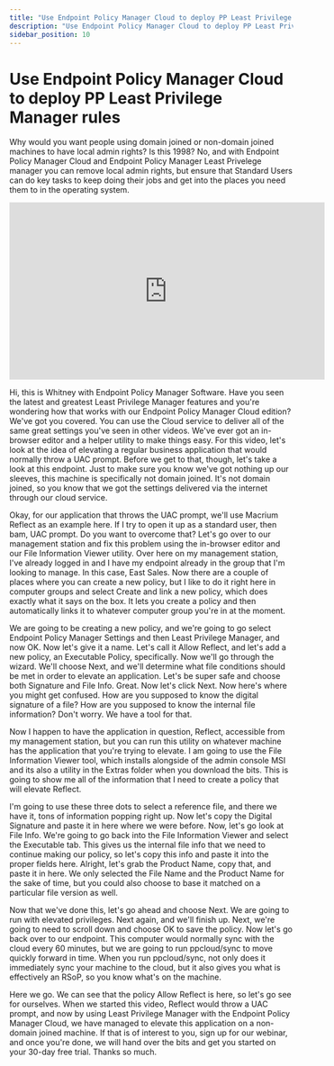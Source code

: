 ```yaml
---
title: "Use Endpoint Policy Manager Cloud to deploy PP Least Privilege Manager rules"
description: "Use Endpoint Policy Manager Cloud to deploy PP Least Privilege Manager rules"
sidebar_position: 10
---
```

# Use Endpoint Policy Manager Cloud to deploy PP Least Privilege Manager rules

Why would you want people using domain joined or non-domain joined machines to have local admin
rights? Is this 1998? No, and with Endpoint Policy Manager Cloud and Endpoint Policy Manager Least
Privelege manager you can remove local admin rights, but ensure that Standard Users can do key tasks
to keep doing their jobs and get into the places you need them to in the operating system.

<iframe width="560" height="315" src="https://www.youtube.com/embed/RDxfSzpZxlM" title="Use Endpoint Policy Manager Cloud to deploy PP Least Privilege Manager rules" frameborder="0" allow="accelerometer; autoplay; clipboard-write; encrypted-media; gyroscope; picture-in-picture; web-share" allowfullscreen="1"></iframe>

Hi, this is Whitney with Endpoint Policy Manager Software. Have you seen the latest and greatest
Least Privilege Manager features and you're wondering how that works with our Endpoint Policy
Manager Cloud edition? We've got you covered. You can use the Cloud service to deliver all of the
same great settings you've seen in other videos. We've ever got an in-browser editor and a helper
utility to make things easy. For this video, let's look at the idea of elevating a regular business
application that would normally throw a UAC prompt. Before we get to that, though, let's take a look
at this endpoint. Just to make sure you know we've got nothing up our sleeves, this machine is
specifically not domain joined. It's not domain joined, so you know that we got the settings
delivered via the internet through our cloud service.

Okay, for our application that throws the UAC prompt, we'll use Macrium Reflect as an example here.
If I try to open it up as a standard user, then bam, UAC prompt. Do you want to overcome that? Let's
go over to our management station and fix this problem using the in-browser editor and our File
Information Viewer utility. Over here on my management station, I've already logged in and I have my
endpoint already in the group that I'm looking to manage. In this case, East Sales. Now there are a
couple of places where you can create a new policy, but I like to do it right here in computer
groups and select Create and link a new policy, which does exactly what it says on the box. It lets
you create a policy and then automatically links it to whatever computer group you're in at the
moment.

We are going to be creating a new policy, and we're going to go select Endpoint Policy Manager
Settings and then Least Privilege Manager, and now OK. Now let's give it a name. Let's call it Allow
Reflect, and let's add a new policy, an Executable Policy, specifically. Now we'll go through the
wizard. We'll choose Next, and we'll determine what file conditions should be met in order to
elevate an application. Let's be super safe and choose both Signature and File Info. Great. Now
let's click Next. Now here's where you might get confused. How are you supposed to know the digital
signature of a file? How are you supposed to know the internal file information? Don't worry. We
have a tool for that.

Now I happen to have the application in question, Reflect, accessible from my management station,
but you can run this utility on whatever machine has the application that you're trying to elevate.
I am going to use the File Information Viewer tool, which installs alongside of the admin console
MSI and its also a utility in the Extras folder when you download the bits. This is going to show me
all of the information that I need to create a policy that will elevate Reflect.

I'm going to use these three dots to select a reference file, and there we have it, tons of
information popping right up. Now let's copy the Digital Signature and paste it in here where we
were before. Now, let's go look at File Info. We're going to go back into the File Information
Viewer and select the Executable tab. This gives us the internal file info that we need to continue
making our policy, so let's copy this info and paste it into the proper fields here. Alright, let's
grab the Product Name, copy that, and paste it in here. We only selected the File Name and the
Product Name for the sake of time, but you could also choose to base it matched on a particular file
version as well.

Now that we've done this, let's go ahead and choose Next. We are going to run with elevated
privileges. Next again, and we'll finish up. Next, we're going to need to scroll down and choose OK
to save the policy. Now let's go back over to our endpoint. This computer would normally sync with
the cloud every 60 minutes, but we are going to run ppcloud/sync to move quickly forward in time.
When you run ppcloud/sync, not only does it immediately sync your machine to the cloud, but it also
gives you what is effectively an RSoP, so you know what's on the machine.

Here we go. We can see that the policy Allow Reflect is here, so let's go see for ourselves. When we
started this video, Reflect would throw a UAC prompt, and now by using Least Privilege Manager with
the Endpoint Policy Manager Cloud, we have managed to elevate this application on a non-domain
joined machine. If that is of interest to you, sign up for our webinar, and once you're done, we
will hand over the bits and get you started on your 30-day free trial. Thanks so much.
